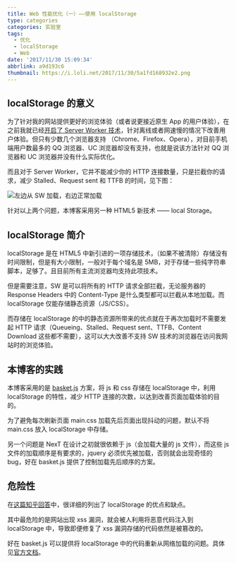 ```yaml
---
title: Web 性能优化（一）——使用 localStorage
type: categories
categories: 实验室
tags:
  - 优化
  - localStorage
  - Web
date: '2017/11/30 15:09:34'
abbrlink: a9d193c6
thumbnail: https://i.loli.net/2017/11/30/5a1fd168932e2.png
---
```


## localStorage 的意义

为了针对我的网站提供更好的浏览体验（或者说更接近原生 App 的用户体验），在之前我就已经[开启了 Server Worker 技术](https://itswincer.com/posts/a0df572f/)，针对离线或者网速慢的情况下改善用户体验。但只有少数几个浏览器支持 （Chrome、Firefox、Opera），对目前手机端用户数最多的 QQ 浏览器、UC 浏览器却没有支持，也就是说该方法针对 QQ 浏览器和 UC 浏览器并没有什么实际优化。

<!-- more -->

而且对于 Server Worker，它并不能减少你的 HTTP 连接数量，只是拦截你的请求，减少 Stalled、Request sent 和 TTFB 的时间，见下图：

![左边从 SW 加载，右边正常加载](https://i.loli.net/2017/11/30/5a1fb5e57fcf3.png "左边从 SW 加载，右边正常加载")

针对以上两个问题，本博客采用另一种 HTML5 新技术 —— local Storage。

## localStorage 简介

localStorage 是在 HTML5 中新引进的一项存储技术，（如果不被清除）存储没有时间限制，但是有大小限制，一般对于每个域名是 5MB，对于存储一些纯字符串脚本，足够了。且目前所有主流浏览器均支持此项技术。

但是需要注意，SW 是可以将所有的 HTTP 请求全部拦截，无论服务器的 Response Headers 中的 Content-Type 是什么类型都可以拦截从本地加载。而 localStorage 仅能存储静态资源（JS/CSS）。

而存储在 localStorage 的中的静态资源所带来的优点就在于再次加载时不需要发起 HTTP 请求（Queueing、Stalled、Request sent、TTFB、Content Download 这些都不需要），这可以大大改善不支持 SW 技术的浏览器在访问我网站时的浏览体验。

## 本博客的实践

本博客采用的是 [basket.js](https://github.com/addyosmani/basket.js/) 方案，将 js 和 css 存储在 localStorage 中，利用 localStorage 的特性，减少 HTTP 连接的次数，以达到改善页面加载体验的目的。

为了避免每次刷新页面 main.css 加载先后页面出现抖动的问题，默认不将 main.css 放入 localStorage 中存储。

另一个问题是 NexT 在设计之初就很依赖于 js（会加载大量的 js 文件），而这些 js 文件的加载顺序是有要求的，jquery 必须优先被加载，否则就会出现奇怪的 bug，好在 basket.js 提供了控制加载先后顺序的方案。

## 危险性

在[这篇知乎回答](https://www.zhihu.com/question/28467444)中，很详细的列出了 localStorage 的优点和缺点。

其中最危险的是网站出现 xss 漏洞，就会被人利用将恶意代码注入到 localStorage 中，导致即便修复了 xss 漏洞存储的代码依然是被篡改的。

好在 basket.js 可以提供将 localStorage 中的代码重新从网络加载的问题。具体见[官方文档](https://addyosmani.com/basket.js/)。
